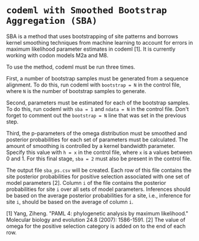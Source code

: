 # `codeml with Smoothed Bootstrap Aggregation (SBA)`

SBA is a method that uses bootstrapping of site patterns and borrows kernel
smoothing techniques from machine learning to account for errors in maximum
likelihood parameter estimates in codeml [1].  It is currently working with
codon models M2a and M8.

To use the method, codeml must be run three times.

First, a number of bootstrap samples must be generated from a sequence alignment.
To do this, run codeml with ```bootstrap = N``` in the control file, where
```N``` is the number of bootstrap samples to generate.

Second, parameters must be estimated for each of the bootstrap samples.  To do
this, run codeml with ```sba = 1``` and ```ndata = N``` in the control file.
Don't forget to comment out the ```bootstrap = N``` line that was set in the
previous step.

Third, the p-parameters of the omega distribution must be smoothed and posterior
probabilities for each set of parameters must be calculated.  The amount of
smoothing is controlled by a kernel bandwidth parameter.  Specify this value with
```h = x``` in the control file, where ```x``` is a values between 0 and 1.  For
this final stage, ```sba = 2``` must also be present in the control file.

The output file ```sba_ps.csv``` will be created.  Each row of this file
contains the site posterior probabilities for positive selection associated with
one set of model parameters [2].  Column ```i``` of the file contains the
posterior probabilities for site ```i``` over all sets of model parameters.
Inferences should be based on the average posterior probabilities for a site,
i.e., inference for site ```i```, should be based on the average of column
```i```.

[1] Yang, Ziheng. "PAML 4: phylogenetic analysis by maximum likelihood." Molecular biology and evolution 24.8 (2007): 1586-1591.
[2] The value of omega for the positive selection category is added on to the end of each row.